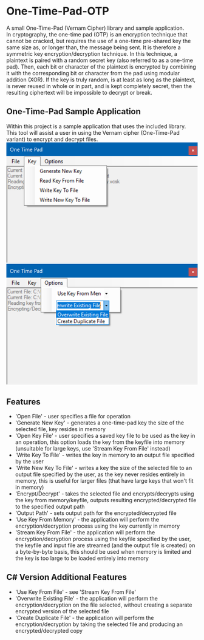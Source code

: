 # One-Time-Pad-OTP
A small One-Time-Pad (Vernam Cipher) library and sample application.  
In cryptography, the one-time pad (OTP) is an encryption technique that cannot be cracked, but requires the use of a one-time pre-shared key the same size as, or longer than, the message being sent.
It is therefore a symmetric key encryption/decryption technique.
In this technique, a plaintext is paired with a random secret key (also referred to as a one-time pad). Then, each bit or character of the plaintext is encrypted by combining it with the corresponding bit or character from the pad using modular addition (XOR). If the key is truly random, is at least as long as the plaintext, is never reused in whole or in part, and is kept completely secret, then the resulting ciphertext will be impossible to decrypt or break.
## One-Time-Pad Sample Application ##
Within this project is a sample application that uses the included library. This tool will assist a user in using the Vernam cipher (One-Time-Pad variant) to encrypt and decrypt files.
![alt text](https://github.com/OliverBathurst/One-Time-Pad-OTP/blob/master/CSharp%20version/CSharp1.PNG)
![alt text](https://github.com/OliverBathurst/One-Time-Pad-OTP/blob/master/CSharp%20version/CSharp2.PNG)
## Features ##
* 'Open File' - user specifies a file for operation
* 'Generate New Key' - generates a one-time-pad key the size of the selected file, key resides in memory
* 'Open Key File' - user specifies a saved key file to be used as the key in an operation, this option loads the key from the keyfile into memory (unsuitable for large keys, use 'Stream Key From File' instead)
* 'Write Key To File' - writes the key in memory to an output file specified by the user
* 'Write New Key To File' - writes a key the size of the selected file to an output file specified by the user, as the key never resides entirely in memory, this is useful for larger files (that have large keys that won't fit in memory)
* 'Encrypt/Decrypt' - takes the selected file and encrypts/decrypts using the key from memory/keyfile, outputs resulting encrypted/decrypted file to the specified output path
* 'Output Path' - sets output path for the encrypted/decrypted file
* 'Use Key From Memory' - the application will perform the encryption/decryption process using the key currently in memory
* 'Stream Key From File' - the application will perform the encryption/decryption process using the keyfile specified by the user, the keyfile and input file are streamed (and the output file is created) on a byte-by-byte basis, this should be used when memory is limited and the key is too large to be loaded entirely into memory
## C# Version Additional Features ##
* 'Use Key From File' - see 'Stream Key From File'
* 'Overwrite Existing File' - the application will perform the encryption/decryption on the file selected, without creating a separate encrypted version of the selected file
* 'Create Duplicate File' - the application will perform the encryption/decryption by taking the selected file and producing an encrypted/decrypted copy
